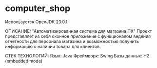 # computer_shop
Используется OpenJDK 23.0.1 

ОПИСАНИЕ:
"Автоматизированная система для магазина ПК"
Проект представляет из себя оконное приложение с функционалом ведения отчетности для персонала магазина и возможностью получить информацию о наличии товара для клиентов.

СТЕК ТЕХНОЛОГИЙ:
Язык: Java
Фреймворк: Swing
Базы данных: H2 (embedded mode)